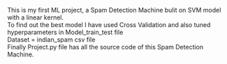 This is my first ML project, a Spam Detection Machine bulit on SVM model with a linear kernel.<br>
To find out the best model I have used Cross Validation and also tuned hyperparameters in Model_train_test file<br>
Dataset = indian_spam csv file<br>
Finally Project.py file has all the source code of this Spam Detection Machine.<br>
